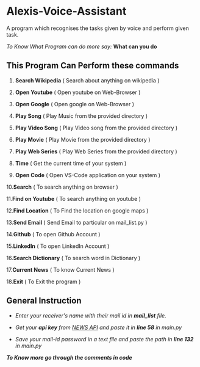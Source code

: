 # Alexis-Voice-Assistant

A program which recognises the tasks given by voice and perform given task.

_*To Know What Program can do more say:*_  **What can you do**
 

## This Program Can Perform these commands

1.  **Search Wikipedia** ( Search about anything on wikipedia )

2.  **Open Youtube** ( Open youtube on Web-Browser )

3.  **Open Google** ( Open google on Web-Browser )

4.  **Play Song** ( Play Music from the provided directory )

5.  **Play Video Song** ( Play Video song from the provided directory )

6.  **Play Movie** ( Play Movie from the provided directory )

7.  **Play Web Series** ( Play Web Series from the provided directory )

8.  **Time** ( Get the current time of your system )

9.  **Open Code** ( Open VS-Code application on your system )

10.**Search** ( To search anything on browser )

11.**Find on Youtube** ( To search anything on youtube )

12.**Find Location** ( To Find the location on google maps )

13.**Send Email** ( Send Email to particular on mail_list.py )

14.**Github** ( To open Github Account )

15.**LinkedIn** ( To open LinkedIn Account )

16.**Search Dictionary** ( To search word in Dictionary )

17.**Current News** ( To know Current News )

18.**Exit** ( To Exit the program )

## General Instruction

* *Enter your receiver's *name* with their *mail id* in **mail_list** file.*

* *Get your **api key** from [NEWS API](https://newsapi.org/) and paste it in **line 58** in main.py*

* *Save your mail-id _password_ in a text file and paste the path in **line 132** in main.py*<br/>

***To Know more go through the comments in code***
